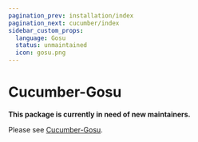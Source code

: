 ```yaml
---
pagination_prev: installation/index
pagination_next: cucumber/index
sidebar_custom_props:
  language: Gosu
  status: unmaintained
  icon: gosu.png
---
```


# Cucumber-Gosu

**This package is currently in need of new maintainers.**

Please see [Cucumber-Gosu](https://github.com/cucumber/cucumber-jvm-gosu).
